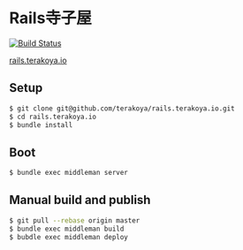 # Rails寺子屋
[![Build Status](https://travis-ci.org/terakoya/rails.terakoya.io.png?branch=master)](https://travis-ci.org/terakoya/rails.terakoya.io)

[rails.terakoya.io](http://rails.terakoya.io)

## Setup

``` sh
$ git clone git@github.com/terakoya/rails.terakoya.io.git
$ cd rails.terakoya.io
$ bundle install
```

## Boot

``` sh
$ bundle exec middleman server
```

## Manual build and publish

``` sh
$ git pull --rebase origin master
$ bundle exec middleman build
$ bubdle exec middleman deploy
```
